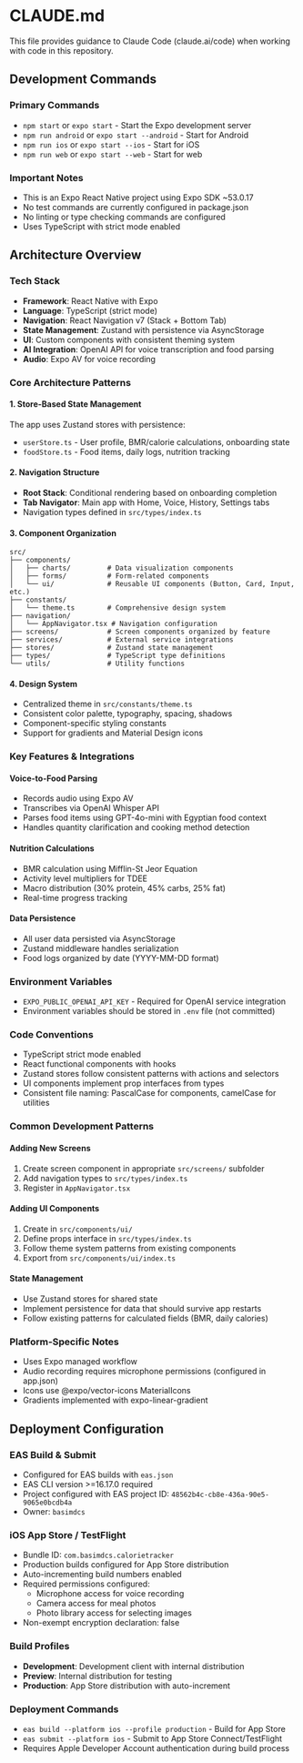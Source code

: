 # CLAUDE.md

This file provides guidance to Claude Code (claude.ai/code) when working with code in this repository.

## Development Commands

### Primary Commands
- `npm start` or `expo start` - Start the Expo development server
- `npm run android` or `expo start --android` - Start for Android
- `npm run ios` or `expo start --ios` - Start for iOS  
- `npm run web` or `expo start --web` - Start for web

### Important Notes
- This is an Expo React Native project using Expo SDK ~53.0.17
- No test commands are currently configured in package.json
- No linting or type checking commands are configured
- Uses TypeScript with strict mode enabled

## Architecture Overview

### Tech Stack
- **Framework**: React Native with Expo
- **Language**: TypeScript (strict mode)
- **Navigation**: React Navigation v7 (Stack + Bottom Tab)
- **State Management**: Zustand with persistence via AsyncStorage
- **UI**: Custom components with consistent theming system
- **AI Integration**: OpenAI API for voice transcription and food parsing
- **Audio**: Expo AV for voice recording

### Core Architecture Patterns

#### 1. Store-Based State Management
The app uses Zustand stores with persistence:
- `userStore.ts` - User profile, BMR/calorie calculations, onboarding state
- `foodStore.ts` - Food items, daily logs, nutrition tracking

#### 2. Navigation Structure
- **Root Stack**: Conditional rendering based on onboarding completion
- **Tab Navigator**: Main app with Home, Voice, History, Settings tabs
- Navigation types defined in `src/types/index.ts`

#### 3. Component Organization
```
src/
├── components/
│   ├── charts/         # Data visualization components
│   ├── forms/          # Form-related components  
│   └── ui/             # Reusable UI components (Button, Card, Input, etc.)
├── constants/
│   └── theme.ts        # Comprehensive design system
├── navigation/
│   └── AppNavigator.tsx # Navigation configuration
├── screens/            # Screen components organized by feature
├── services/           # External service integrations
├── stores/             # Zustand state management
├── types/              # TypeScript type definitions
└── utils/              # Utility functions
```

#### 4. Design System
- Centralized theme in `src/constants/theme.ts`
- Consistent color palette, typography, spacing, shadows
- Component-specific styling constants
- Support for gradients and Material Design icons

### Key Features & Integrations

#### Voice-to-Food Parsing
- Records audio using Expo AV
- Transcribes via OpenAI Whisper API
- Parses food items using GPT-4o-mini with Egyptian food context
- Handles quantity clarification and cooking method detection

#### Nutrition Calculations
- BMR calculation using Mifflin-St Jeor Equation
- Activity level multipliers for TDEE
- Macro distribution (30% protein, 45% carbs, 25% fat)
- Real-time progress tracking

#### Data Persistence
- All user data persisted via AsyncStorage
- Zustand middleware handles serialization
- Food logs organized by date (YYYY-MM-DD format)

### Environment Variables
- `EXPO_PUBLIC_OPENAI_API_KEY` - Required for OpenAI service integration
- Environment variables should be stored in `.env` file (not committed)

### Code Conventions
- TypeScript strict mode enabled
- React functional components with hooks
- Zustand stores follow consistent patterns with actions and selectors
- UI components implement prop interfaces from types
- Consistent file naming: PascalCase for components, camelCase for utilities

### Common Development Patterns

#### Adding New Screens
1. Create screen component in appropriate `src/screens/` subfolder
2. Add navigation types to `src/types/index.ts`
3. Register in `AppNavigator.tsx`

#### Adding UI Components
1. Create in `src/components/ui/`
2. Define props interface in `src/types/index.ts`
3. Follow theme system patterns from existing components
4. Export from `src/components/ui/index.ts`

#### State Management
- Use Zustand stores for shared state
- Implement persistence for data that should survive app restarts
- Follow existing patterns for calculated fields (BMR, daily calories)

### Platform-Specific Notes
- Uses Expo managed workflow
- Audio recording requires microphone permissions (configured in app.json)
- Icons use @expo/vector-icons MaterialIcons
- Gradients implemented with expo-linear-gradient

## Deployment Configuration

### EAS Build & Submit
- Configured for EAS builds with `eas.json`
- EAS CLI version >=16.17.0 required
- Project configured with EAS project ID: `48562b4c-cb8e-436a-90e5-9065e0bcdb4a`
- Owner: `basimdcs`

### iOS App Store / TestFlight
- Bundle ID: `com.basimdcs.calorietracker`
- Production builds configured for App Store distribution
- Auto-incrementing build numbers enabled
- Required permissions configured:
  - Microphone access for voice recording
  - Camera access for meal photos
  - Photo library access for selecting images
- Non-exempt encryption declaration: false

### Build Profiles
- **Development**: Development client with internal distribution
- **Preview**: Internal distribution for testing
- **Production**: App Store distribution with auto-increment

### Deployment Commands
- `eas build --platform ios --profile production` - Build for App Store
- `eas submit --platform ios` - Submit to App Store Connect/TestFlight
- Requires Apple Developer Account authentication during build process